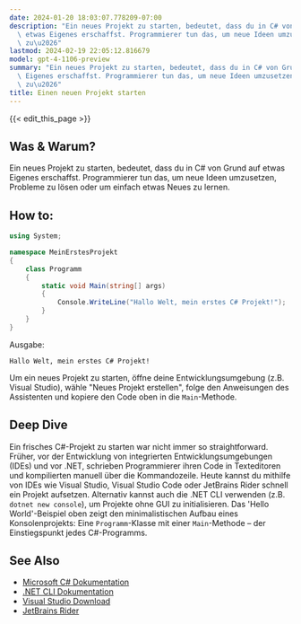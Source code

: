 ```yaml
---
date: 2024-01-20 18:03:07.778209-07:00
description: "Ein neues Projekt zu starten, bedeutet, dass du in C# von Grund auf\
  \ etwas Eigenes erschaffst. Programmierer tun das, um neue Ideen umzusetzen, Probleme\
  \ zu\u2026"
lastmod: 2024-02-19 22:05:12.816679
model: gpt-4-1106-preview
summary: "Ein neues Projekt zu starten, bedeutet, dass du in C# von Grund auf etwas\
  \ Eigenes erschaffst. Programmierer tun das, um neue Ideen umzusetzen, Probleme\
  \ zu\u2026"
title: Einen neuen Projekt starten
---
```


{{< edit_this_page >}}

## Was & Warum?
Ein neues Projekt zu starten, bedeutet, dass du in C# von Grund auf etwas Eigenes erschaffst. Programmierer tun das, um neue Ideen umzusetzen, Probleme zu lösen oder um einfach etwas Neues zu lernen.

## How to:
```C#
using System;

namespace MeinErstesProjekt
{
    class Programm
    {
        static void Main(string[] args)
        {
            Console.WriteLine("Hallo Welt, mein erstes C# Projekt!");
        }
    }
}
```
Ausgabe:
```
Hallo Welt, mein erstes C# Projekt!
```
Um ein neues Projekt zu starten, öffne deine Entwicklungsumgebung (z.B. Visual Studio), wähle "Neues Projekt erstellen", folge den Anweisungen des Assistenten und kopiere den Code oben in die `Main`-Methode.

## Deep Dive
Ein frisches C#-Projekt zu starten war nicht immer so straightforward. Früher, vor der Entwicklung von integrierten Entwicklungsumgebungen (IDEs) und vor .NET, schrieben Programmierer ihren Code in Texteditoren und kompilierten manuell über die Kommandozeile. Heute kannst du mithilfe von IDEs wie Visual Studio, Visual Studio Code oder JetBrains Rider schnell ein Projekt aufsetzen. Alternativ kannst auch die .NET CLI verwenden (z.B. `dotnet new console`), um Projekte ohne GUI zu initialisieren. Das 'Hello World'-Beispiel oben zeigt den minimalistischen Aufbau eines Konsolenprojekts: Eine `Programm`-Klasse mit einer `Main`-Methode – der Einstiegspunkt jedes C#-Programms.

## See Also
- [Microsoft C# Dokumentation](https://docs.microsoft.com/de-de/dotnet/csharp/)
- [.NET CLI Dokumentation](https://docs.microsoft.com/de-de/dotnet/core/tools/)
- [Visual Studio Download](https://visualstudio.microsoft.com/de/downloads/)
- [JetBrains Rider](https://www.jetbrains.com/rider/)
